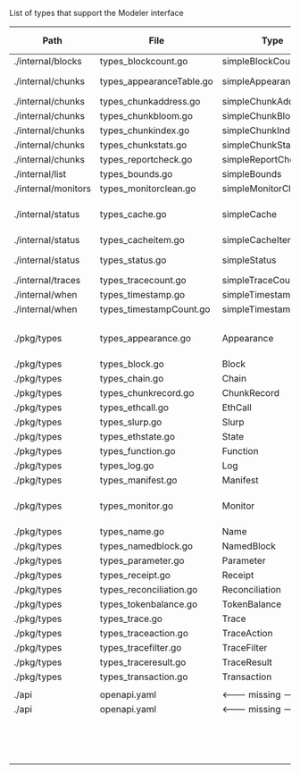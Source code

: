 List of types that support the Modeler interface

| Path                | File                     | Type                  | Documented        | gen-c++ | gen-go |               |
| ------------------- | ------------------------ | --------------------- | ----------------- | ------- | ------ | ------------- |
| ./internal/blocks   | types_blockcount.go      | simpleBlockCount      | blockCount        |         | x      |               |
| ./internal/chunks   | types_appearanceTable.go | simpleAppearanceTable | <--- missing ---> |         |        |               |
| ./internal/chunks   | types_chunkaddress.go    | simpleChunkAddress    | chunkAddress      |         | x      |               |
| ./internal/chunks   | types_chunkbloom.go      | simpleChunkBloom      | chunkBloom        |         | x      |               |
| ./internal/chunks   | types_chunkindex.go      | simpleChunkIndex      | chunkIndex        |         | x      |               |
| ./internal/chunks   | types_chunkstats.go      | simpleChunkStats      | chunkStats        |         | x      |               |
| ./internal/chunks   | types_reportcheck.go     | simpleReportCheck     | reportCheck       |         | x      |               |
| ./internal/list     | types_bounds.go          | simpleBounds          | bounds            |         | x      |               |
| ./internal/monitors | types_monitorclean.go    | simpleMonitorClean    | monitorClean      |         | x      |               |
| ./internal/status   | types_cache.go           | simpleCache           | cache             |         | x      | not turned on |
| ./internal/status   | types_cacheitem.go       | simpleCacheItem       | cacheItem         |         |        |               |
| ./internal/status   | types_status.go          | simpleStatus          | <--- missing ---> |         | x      |               |
| ./internal/traces   | types_tracecount.go      | simpleTraceCount      | traceCount        |         | x      |               |
| ./internal/when     | types_timestamp.go       | simpleTimestamp       | timestamp         |         |        |               |
| ./internal/when     | types_timestampCount.go  | simpleTimestampCount  | timestampCount    |         |        |               |
|                     |                          |                       |                   |         |        |               |
| ./pkg/types         | types_appearance.go      | Appearance            | appearance        | x       |        | not turned on |
| ./pkg/types         | types_block.go           | Block                 | block             | x       | x      |               |
| ./pkg/types         | types_chain.go           | Chain                 | chain             | x       | x      |               |
| ./pkg/types         | types_chunkrecord.go     | ChunkRecord           | chunkRecord       |         | x      |               |
| ./pkg/types         | types_ethcall.go         | EthCall               | ethCall           | x       | x      |               |
| ./pkg/types         | types_slurp.go           | Slurp                 | slurp             |         | x      |               |
| ./pkg/types         | types_ethstate.go        | State                 | ethState          | x       | x      |               |
| ./pkg/types         | types_function.go        | Function              | function          | x       | x      |               |
| ./pkg/types         | types_log.go             | Log                   | log               | x       | x      |               |
| ./pkg/types         | types_manifest.go        | Manifest              | manifest          |         | x      |               |
| ./pkg/types         | types_monitor.go         | Monitor               | monitor           | x       |        | not turned on |
| ./pkg/types         | types_name.go            | Name                  | name              | x       | x      |               |
| ./pkg/types         | types_namedblock.go      | NamedBlock            | namedBlock        |         | x      |               |
| ./pkg/types         | types_parameter.go       | Parameter             | parameter         | x       | x      |               |
| ./pkg/types         | types_receipt.go         | Receipt               | receipt           | x       | x      |               |
| ./pkg/types         | types_reconciliation.go  | Reconciliation        | reconciliation    | x       | x      |               |
| ./pkg/types         | types_tokenbalance.go    | TokenBalance          | tokenBalance      | x       | x      |               |
| ./pkg/types         | types_trace.go           | Trace                 | trace             | x       | x      |               |
| ./pkg/types         | types_traceaction.go     | TraceAction           | traceAction       | x       | x      |               |
| ./pkg/types         | types_tracefilter.go     | TraceFilter           | traceFilter       |         | x      |               |
| ./pkg/types         | types_traceresult.go     | TraceResult           | traceResult       | x       | x      |               |
| ./pkg/types         | types_transaction.go     | Transaction           | transaction       | x       | x      |               |
|                     |                          |                       |                   |         |        |               |
| ./api               | openapi.yaml             | <--- missing --->     | abi               |         |        |               |
| ./api               | openapi.yaml             | <--- missing --->     | appearanceCount   |         |        |               |
|                     |                          |                       |                   |         |        |               |
|                     |                          |                       | logfilter         |         |        |               |
|                     |                          |                       | chain             |         |        |               |
|                     |                          |                       | key               |         |        |               |
